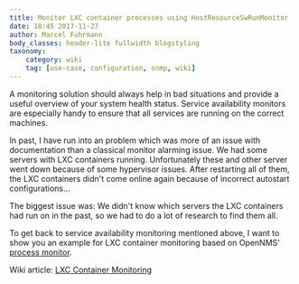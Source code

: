 ```yaml
---
title: Monitor LXC container processes using HostResourceSwRunMonitor
date: 18:45 2017-11-27
author: Marcel Fuhrmann
body_classes: header-lite fullwidth blogstyling
taxonomy:
    category: wiki
    tag: [use-case, configuration, snmp, wiki]
---
```



A monitoring solution should always help in bad situations and provide a useful overview of your system health status.
Service availability monitors are especially handy to ensure that all services are running on the correct machines.

In past, I have run into an problem which was more of an issue with documentation than a classical monitor alarming issue.
We had some servers with LXC containers running.
Unfortunately these and other server went down because of some hypervisor issues.
After restarting all of them, the LXC containers didn't come online again because of incorrect autostart configurations...

The biggest issue was:
We didn't know which servers the LXC containers had run on in the past, so we had to do a lot of research to find them all.

To get back to service availability monitoring mentioned above, I want to show you an example for LXC container monitoring based on OpenNMS' [process monitor](https://opennms.org/en/blog/2017-05-09-process-monitoring-snmp).

Wiki article: [LXC Container Monitoring](https://wiki.opennms.org/wiki/LXC_container_monitoring)
